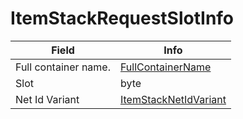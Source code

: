 # ItemStackRequestSlotInfo

<table><thead><tr><th>Field</th><th>Info</th></tr></thead><tbody>
<tr><td>Full container name.</td><td><a href="../types/FullContainerName.md">FullContainerName</a></td></tr>
<tr><td>Slot</td><td>byte</td></tr>
<tr><td>Net Id Variant</td><td><a href="../types/ItemStackNetIdVariant.md">ItemStackNetIdVariant</a></td></tr>
</tbody></table>